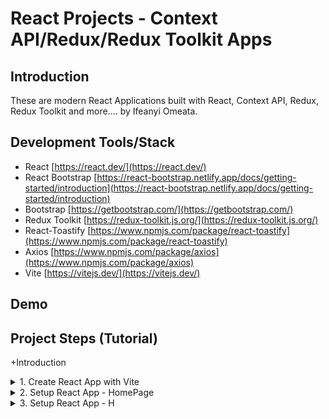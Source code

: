 # React Projects - Context API/Redux/Redux Toolkit Apps

## Introduction

These are modern React Applications built with React, Context API, Redux, Redux Toolkit and more.... by Ifeanyi Omeata.

## Development Tools/Stack

- React [https://react.dev/](https://react.dev/)
- React Bootstrap [https://react-bootstrap.netlify.app/docs/getting-started/introduction](https://react-bootstrap.netlify.app/docs/getting-started/introduction)
- Bootstrap [https://getbootstrap.com/](https://getbootstrap.com/)
- Redux Toolkit [https://redux-toolkit.js.org/](https://redux-toolkit.js.org/)
- React-Toastify [https://www.npmjs.com/package/react-toastify](https://www.npmjs.com/package/react-toastify)
- Axios [https://www.npmjs.com/package/axios](https://www.npmjs.com/package/axios)
- Vite [https://vitejs.dev/](https://vitejs.dev/)

## Demo

## Project Steps (Tutorial)

+Introduction

<details>
<summary>1. Create React App with Vite </summary>

# https://vitejs.dev/guide/

# Check Node Version

```x
node --version
v20.9.0
```

# Create React App

```x
yarn create vite . --template react
```

```x
# npm 7+, extra double-dash is needed:
npm create vite@latest react-app -- --template react

# yarn
yarn create vite react-app --template react

# pnpm
pnpm create vite react-app --template react

# bun
bunx create-vite react-app --template react

supported template:
vanilla, vanilla-ts, vue, vue-ts, react, react-ts, react-swc, react-swc-ts, preact, preact-ts,
lit, lit-ts, svelte, svelte-ts, solid, solid-ts, qwik, qwik-ts.
```

# Install Dependencies

```x
cd react-app

npm install
npm i
```

# Start React Dev Server

```x
npm run dev
```

```x
"scripts": {
  "dev": "vite",
  "build": "vite build",
  "preview": "vite preview"
},
```

```x
Local: http://localhost: 5173/
Network: use --host to expose
press h to show help
```

Vite Setup

- need to use .jsx extension
- index.html in the root folder instead of public
- assets still in public
- instead of index.js, need to use main.jsx
- to spin up dev server - "npm run dev"
- rest the same - imports/exports, deployment, assets, etc...

<img width="1435" alt="image" src="https://github.com/omeatai/react-projects-redux/assets/32337103/2d14718a-8950-4c6d-8c14-1d214ea4d1e3">

# #End</details>

<details>
<summary>2. Setup React App - HomePage </summary>

# Setup React App - HomePage

### [https://github.com/omeatai/react-projects-redux/commit/a82687cb9b08d0af6027a9e7f750d991366d4335](https://github.com/omeatai/react-projects-redux/commit/a82687cb9b08d0af6027a9e7f750d991366d4335)

<img width="1159" alt="image" src="https://github.com/omeatai/react-projects-redux/assets/32337103/6d695fc3-26ae-4521-97fb-32dd8e373b2a">
<img width="1159" alt="image" src="https://github.com/omeatai/react-projects-redux/assets/32337103/202f3c86-1cfd-4d52-9a92-7bb0981300fb">
<img width="1159" alt="image" src="https://github.com/omeatai/react-projects-redux/assets/32337103/f70ecd67-5d4b-44bb-b822-787f69a5b56d">
<img width="1159" alt="image" src="https://github.com/omeatai/react-projects-redux/assets/32337103/5c0b391b-d607-48a5-b782-b81ef8d58a42">
<img width="1159" alt="image" src="https://github.com/omeatai/react-projects-redux/assets/32337103/12c48cf1-1579-43ee-8e32-200ebf693fbc">
<img width="1435" alt="image" src="https://github.com/omeatai/react-projects-redux/assets/32337103/b8111c8a-613e-4a1c-a79f-b3560af9a267">

# #End</details>

<details>
<summary>3. Setup React App - H </summary>

# Setup React App - H

```x

```

```x

```

```x

```

```x

```

```x

```

```x

```

```x

```

```x

```

```x

```

```x

```

```x

```

```x

```

```x

```

```x

```

```x

```

```x

```

```x

```

```x

```

```x

```

```x

```

```x

```

# #End</details>
